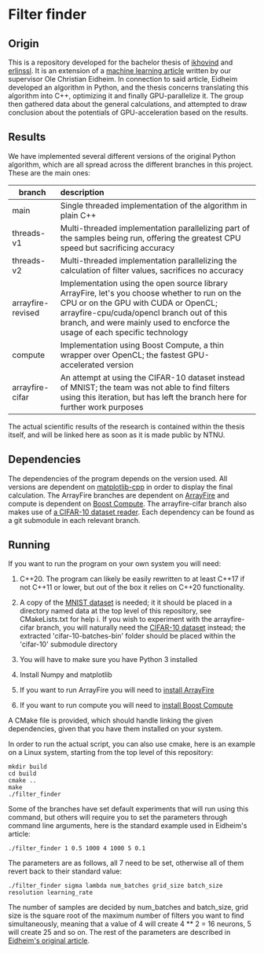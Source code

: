 # Filter finder

## Origin

This is a repository developed for the bachelor thesis of [ikhovind](https:://github.com/ikhovind) and [erlinssl](https://github.com/erlinssl). It is an extension of a [machine learning article](https://arxiv.org/abs/2205.00920) written by our supervisor Ole Christian Eidheim. In connection to said article, Eidheim developed an algorithm in Python, and the thesis concerns translating this algorithm into C++, optimizing it and finally GPU-parallelize it. The group then gathered data about the general calculations, and attempted to draw conclusion about the potentials of GPU-acceleration based on the results.


## Results

We have implemented several different versions of the original Python algorithm, which are all spread across the different branches in this project. These are the main ones:

| branch            | description                                                  |
| ----------------- | :----------------------------------------------------------- |
| main              | Single threaded implementation of the algorithm in plain C++ |
| threads-v1        | Multi-threaded implementation parallelizing part of the samples being run, offering the greatest CPU speed but sacrificing accuracy |
| threads-v2        | Multi-threaded implementation parallelizing the calculation of filter values, sacrifices no accuracy |
| arrayfire-revised | Implementation using the open source library ArrayFire, let's you choose whether to run on the CPU or on the GPU with CUDA or OpenCL; arrayfire-cpu/cuda/opencl branch out of this branch, and were mainly used to encforce the usage of each specific technology|
| compute           | Implementation using Boost Compute, a thin wrapper over OpenCL; the  fastest GPU-accelerated version |
| arrayfire-cifar   | An attempt at using the CIFAR-10 dataset instead of MNIST; the team was not able to find filters using this iteration, but has left the branch here for further work purposes |

The actual scientific results of the research is contained within the thesis itself, and will be linked here as soon as it is made public by NTNU.

## Dependencies

The dependencies of the program depends on the version used. All versions are dependent on [matplotlib-cpp](https://github.com/lava/matplotlib-cpp) in order to display the final calculation. The ArrayFire branches are dependent on [ArrayFire](https://github.com/arrayfire/arrayfire) and compute is dependent on [Boost Compute](https://github.com/boostorg/compute). The arrayfire-cifar branch also makes use of [a CIFAR-10 dataset reader](https://github.com/wichtounet/cifar-10). Each dependency can be found as a git submodule in each relevant branch. 



## Running

If you want to run the program on your own system you will need:

1. C++20. The program can likely be easily rewritten to at least C++17 if not C++11 or lower, but out of the box it relies on C++20 functionality.  

2. A copy of the [MNIST dataset](http://yann.lecun.com/exdb/mnist/) is needed; it it should be placed in a directory named data at the top level of this repository, see CMakeLists.txt for help
    i. If you wish to experiment with the arrayfire-cifar branch, you will naturally need the [CIFAR-10 dataset](https://www.cs.toronto.edu/~kriz/cifar.html) instead; the extracted 'cifar-10-batches-bin' folder should be placed within the 'cifar-10' submodule directory
3. You will have to make sure you have Python 3 installed
4. Install Numpy and matplotlib
5. If you want to run ArrayFire you will need to [install ArrayFire](https://arrayfire.org/docs/installing.htm)
6. If you want to run compute you will need to [install Boost Compute](http://boostorg.github.io/compute/boost_compute/getting_started.html)

A CMake file is provided, which should handle linking the given dependencies, given that you have them installed on your system. 



In order to run the actual script, you can also use cmake, here is an example on a Linux system, starting from the top level of this repository:

```
mkdir build
cd build
cmake ..
make
./filter_finder
```

Some of the branches have set default experiments that will run using this command, but others will require you to set the parameters through command line arguments, here is the standard example used in Eidheim's article:

```
./filter_finder 1 0.5 1000 4 1000 5 0.1
```

The parameters are as follows, all 7 need to be set, otherwise all of them revert back to their standard value:

```
./filter_finder sigma lambda num_batches grid_size batch_size resolution learning_rate
```

The number of samples are decided by num_batches and batch_size, grid size is the square root of the maximum number of filters you want to find simultaneously, meaning that a value of 4 will create 4 ** 2 = 16 neurons, 5 will create 25 and so on. The rest of the parameters are described in [Eidheim's original article](https://arxiv.org/abs/2205.00920).
